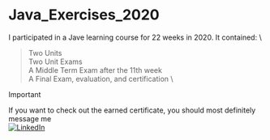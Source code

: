 # Java_Exercises_2020

I participated in a Jave learning course for 22 weeks in 2020. It contained: \

> Two Units \
> Two Unit Exams \
> A Middle Term Exam after the 11th week \
> A Final Exam, evaluation, and certification \

> [!IMPORTANT]
> If you want to check out the earned certificate, you should most definitely message me \
> [![LinkedIn](https://img.shields.io/badge/LinkedIn-%230077B5.svg?logo=linkedin&logoColor=white)](https://www.linkedin.com/in/will-kantardzhieva) 
